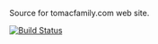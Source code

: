 Source for tomacfamily.com web site.

[![Build Status](https://travis-ci.org/rtomac/tomacfamily.com.svg?branch=master)](https://travis-ci.org/rtomac/tomacfamily.com)
